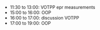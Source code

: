 - 11:30 to 13:00: VOTPP epr measurements
- 15:00 to 16:00: OOP
- 16:00 to 17:00: discussion VOTPP
- 17:00 to 19:00: OOP